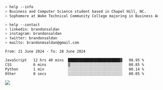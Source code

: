 ````bash
> help --info
> Business and Computer Science student based in Chapel Hill, NC.
> Sophomore at Wake Technical Community College majoring in Business Administration.
````

````bash
> help --contact
> linkedin: brandonsaldan
> instagram: brandonsaldan
> twitter: brandonsaldan
> mailto: brandonmsaldan@gmail.com
````

<!--START_SECTION:waka-->

```txt
From: 21 June 2024 - To: 28 June 2024

JavaScript   12 hrs 40 mins  ████████████████████████▓   98.95 %
CSS          6 mins          ▒░░░░░░░░░░░░░░░░░░░░░░░░   00.85 %
Python       1 min           ░░░░░░░░░░░░░░░░░░░░░░░░░   00.14 %
Other        0 secs          ░░░░░░░░░░░░░░░░░░░░░░░░░   00.05 %
```

<!--END_SECTION:waka-->

![](https://komarev.com/ghpvc/?username=brandonsaldan&color=6A8AFF)
